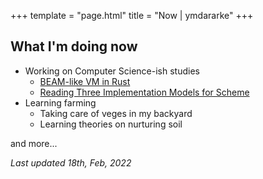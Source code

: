 +++
template = "page.html"
title = "Now | ymdararke"
+++

## What I'm doing now

* Working on Computer Science-ish studies
    * [BEAM-like VM in Rust](/blog/beam-like-vm-in-rust-01)
    * [Reading Three Implementation Models for Scheme](https://github.com/ymdarake/reading-three-implementation-models-for-scheme)
* Learning farming
    * Taking care of veges in my backyard
    * Learning theories on nurturing soil


and more...

_Last updated 18th, Feb, 2022_
